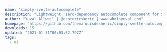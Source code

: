 ```yaml
---
name: "simply-svelte-autocomplete"
description: "Lightweight, zero-dependency autocomplete component for Svelte."
author: "Yuval Allweil | @esotericsheric | www.whoisyuval.com"
homepage: "https://github.com/themarquisdesheric/simply-svelte-autocomplete"
downloads: 15
updated: "2021-01-31T00:03:52.797Z"
tags: 
  - ui
---
```


